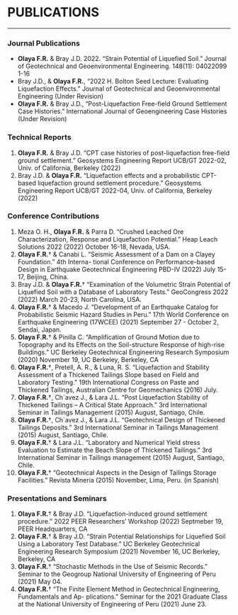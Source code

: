 # PUBLICATIONS

<hr size="2px" color="black" />

### Journal Publications
<p style='text-align: justify;'>
  
- **Olaya F.R.** & Bray J.D. 2022. “Strain Potential of Liquefied Soil.” Journal of Geotechnical and Geoenvironmental Engineering. 148(11): 04022099 1-16
- Bray J.D., & **Olaya F.R.**, “2022 H. Bolton Seed Lecture: Evaluating Liquefaction Effects.” Journal of Geotechnical and Geoenvironmental Engineering (Under Revision)
- **Olaya F.R.** & Bray J.D., “Post-Liquefaction Free-field Ground Settlement Case Histories.” International Journal of Geoengineering Case Histories (Under Revision)
  
</p>

### Technical Reports
<p style='text-align: justify;'>
  
1.	**Olaya F.R.** & Bray J.D. “CPT case histories of post-liquefaction free-field ground settlement.”
Geosystems Engineering Report UCB/GT 2022-02, Univ. of California, Berkeley (2022)
2.	Bray J.D. & **Olaya F.R.** “Liquefaction effects and a probabilistic CPT-based liquefaction ground settlement procedure.” Geosystems Engineering Report UCB/GT 2022-04, Univ. of California, Berkeley (2022)
  
  </p>
  

### Conference Contributions

1.	Meza O. H., **Olaya F.R.** & Parra D. “Crushed Leached Ore Characterization, Response and Liquefaction Potential.” Heap Leach Solutions 2022 (2022) October 16-18, Nevada, USA.
2.	**Olaya F.R.**† & Canabi L. “Seismic Assessment of a Dam on a Clayey Foundation.” 4th Interna- tional Conference on Performance-based Design in Earthquake Geotechnical Engineering PBD-IV (2022) July 15-17, Beijing, China.
3.	Bray J.D. & **Olaya F.R.**† “Examination of the Volumetric Strain Potential of Liquefied Soil with a Database of Laboratory Tests.” GeoCongress 2022 (2022) March 20-23, North Carolina, USA.
4.	**Olaya F.R.**† & Macedo J. “Development of an Earthquake Catalog for Probabilistic Seismic Hazard Studies in Peru.” 17th World Conference on Earthquake Engineering (17WCEE) (2021) September 27 - October 2, Sendai, Japan.
5.	**Olaya F.R.**† & Pinilla C. “Amplification of Ground Motion due to Topography and its Effects on the Soil-structure Response of high-rise Buildings.” UC Berkeley Geotechnical Engineering Research Symposium (2020) November 19, UC Berkeley, Berkeley, CA
6.	**Olaya F.R.**†, Pretell, A. R., & Luna, R. S. “Liquefaction and Stability Assessment of a Thickened Tailings Slope based on Field and Laboratory Testing.” 19th International Congress on Paste and Thickened Tailings, Australian Centre for Geomechanics (2016) July.
7.	**Olaya F.R.**†, Ch´avez J., & Lara J.L. “Post Liquefaction Stability of Thickened Tailings – A Critical State Approach.” 3rd International Seminar in Tailings Management (2015) August, Santiago, Chile.
8.	**Olaya F.R.**†, Ch´avez J., & Lara J.L. “Geotechnical Design of Thickened Tailings Deposits.” 3rd
International Seminar in Tailings Management (2015) August, Santiago, Chile.
9.	**Olaya F.R.**† & Lara J.L. “Laboratory and Numerical Yield stress Evaluation to Estimate the Beach Slope of Thickened Tailings.” 3rd International Seminar in Tailings management (2015) August, Santiago, Chile.
10. **Olaya F.R.**† “Geotechnical Aspects in the Design of Tailings Storage Facilities.” Revista Mineria
(2015) November, Lima, Peru. (in Spanish)

### Presentations and Seminars

1.	**Olaya F.R.**† & Bray J.D. “Liquefaction-induced ground settlement procedure.” 2022 PEER Researchers’ Workshop (2022) Septmeber 19, PEER Headquarters, CA
2.	**Olaya F.R.**† & Bray J.D. “Strain Potential Relationships for Liquefied Soil Using a Laboratory Test Database.” UC Berkeley Geotechnical Engineering Research Symposium (2021) November 16, UC Berkeley, Berkeley, CA
3.	**Olaya F.R.**† “Stochastic Methods in the Use of Seismic Records.” Seminar to the Geogroup National University of Engineering of Peru (2021) May 04.
4.	**Olaya F.R.**† “The Finite Element Method in Geotechnical Engineering, Fundamentals and Ap- plications.” Seminar for the 2021 Graduate Class at the National University of Engineering of Peru (2021) June 23.

